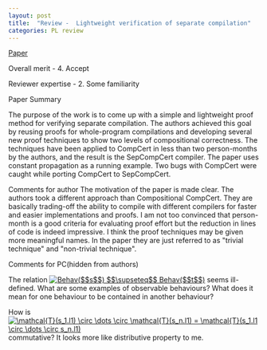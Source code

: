 ```yaml
---
layout: post
title:  "Review -  Lightweight verification of separate compilation"
categories: PL review
---
```


[Paper](https://doi.org/10.1145/2837614.2837642)


Overall merit - 4. Accept

Reviewer expertise - 2. Some familiarity

Paper Summary

The purpose of the work is to come up with a simple and lightweight proof method
for verifying separate compilation. The authors achieved this goal by reusing proofs for whole-program compilations and developing several new proof techniques to show two levels of compositional correctness. The techniques have been applied to CompCert in less than two person-months by the authors, and the result is the SepCompCert compiler. The paper uses constant propagation as a running example. Two bugs with CompCert were caught while porting CompCert to SepCompCert.

Comments for author
The motivation of the paper is made clear. The authors took a different approach than Compositional CompCert. They are basically trading-off the ability to compile with different compilers for faster and easier implementations and proofs. I am not too convinced that person-month is a good criteria for evaluating proof effort but the reduction in lines of code is indeed impressive. I think the proof techniques may be given more meaningful names. In the paper they are just referred to as "trivial technique" and "non-trivial technique".

Comments for PC(hidden from authors)

The relation <a href="https://www.codecogs.com/eqnedit.php?latex=Behav($$s$$)&space;$$\supseteq$$&space;Behav($$t$$)" target="_blank"><img src="https://latex.codecogs.com/gif.latex?Behav($$s$$)&space;$$\supseteq$$&space;Behav($$t$$)" title="Behav($$s$$) $$\supseteq$$ Behav($$t$$)" /></a> seems ill-defined. What are some examples of observable behaviours? What does it mean for one behaviour to be contained in another behaviour?

How is <a href="https://www.codecogs.com/eqnedit.php?latex=\mathcal{T}(s_1.l1)&space;\circ&space;\dots&space;\circ&space;\mathcal{T}(s_n.l1)&space;=&space;\mathcal{T}(s_1.l1&space;\circ&space;\dots&space;\circ&space;s_n.l1)" target="_blank"><img src="https://latex.codecogs.com/gif.latex?\mathcal{T}(s_1.l1)&space;\circ&space;\dots&space;\circ&space;\mathcal{T}(s_n.l1)&space;=&space;\mathcal{T}(s_1.l1&space;\circ&space;\dots&space;\circ&space;s_n.l1)" title="\mathcal{T}(s_1.l1) \circ \dots \circ \mathcal{T}(s_n.l1) = \mathcal{T}(s_1.l1 \circ \dots \circ s_n.l1)" /></a> commutative? It looks more like distributive property to me.
